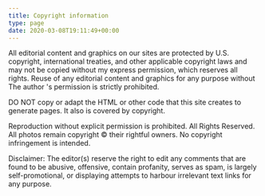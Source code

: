```yaml
---
title: Copyright information
type: page
date: 2020-03-08T19:11:49+00:00
---
```

All editorial content and graphics on our sites are protected by U.S. copyright, international treaties, and other applicable copyright laws and may not be copied without my express permission, which reserves all rights. Reuse of any editorial content and graphics for any purpose without The author 's permission is strictly prohibited.

DO NOT copy or adapt the HTML or other code that this site creates to generate pages. It also is covered by copyright.

Reproduction without explicit permission is prohibited. All Rights Reserved. All photos remain copyright © their rightful owners. No copyright infringement is intended.

Disclaimer: The editor(s) reserve the right to edit any comments that are found to be abusive, offensive, contain profanity, serves as spam, is largely self-promotional, or displaying attempts to harbour irrelevant text links for any purpose.
